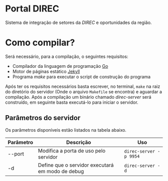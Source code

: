 # Portal DIREC

Sistema de integração de setores da _DIREC_ e oportunidades da região.

# Como compilar?

Será necessário, para a compilação, o seguintes requisitos:

- Compilador da linguagem de programação [Go](http://golang.org/)
- Motor de páginas estático [Jekyll](https://jekyllrb.com/)
- Programa *make* para executar o script de construção do programa

Após ter os requisitos necessários basta escrever, no terminal,  `make` na raiz
do diretório do servidor (Onde o arquivo `Makefile` se encontra) e aguardar
a compilação. Após a compilação um binário chamado *direc-server* será
construído, em seguinte basta executá-lo para iniciar o servidor.

## Parâmetros do servidor

Os parâmetros disponíveis estão listados na tabela abaixo.


| Parâmetro | Descrição                                        | Uso                        |
| --------- | -------------------------------------            | -------------------------- |
| --port    | Modifica a porta de uso pelo servidor            | `direc-server -p 9954` |
| -d        | Define que o servidor executará em modo de debug | `direc-server -d`                           |
